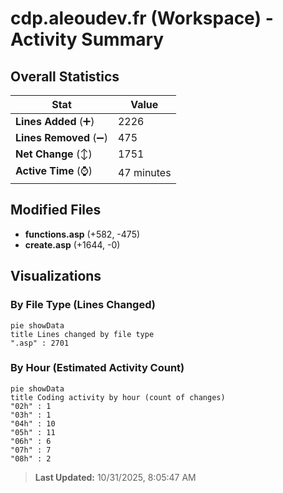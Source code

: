 # cdp.aleoudev.fr (Workspace) - Activity Summary 

## Overall Statistics

| Stat                   | Value                                                             |
| ---------------------- | ----------------------------------------------------------------- |
| **Lines Added** (➕)   | 2226                                          |
| **Lines Removed** (➖) | 475                                        |
| **Net Change** (↕)    | 1751                |
| **Active Time** (⌚)   | 47 minutes |


## Modified Files
- **functions.asp** (+582, -475)
- **create.asp** (+1644, -0)

## Visualizations

### By File Type (Lines Changed)

```mermaid
pie showData
title Lines changed by file type
".asp" : 2701
```

### By Hour (Estimated Activity Count)

```mermaid
pie showData
title Coding activity by hour (count of changes)
"02h" : 1
"03h" : 1
"04h" : 10
"05h" : 11
"06h" : 6
"07h" : 7
"08h" : 2
```


> **Last Updated:** 10/31/2025, 8:05:47 AM